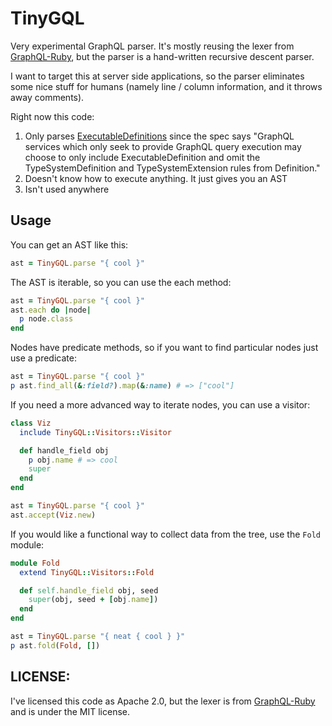 # TinyGQL

Very experimental GraphQL parser.  It's mostly reusing the lexer from
[GraphQL-Ruby](https://github.com/rmosolgo/graphql-ruby), but the parser is a
hand-written recursive descent parser.

I want to target this at server side applications, so the parser eliminates some nice stuff for humans (namely line / column information, and it throws away comments).

Right now this code:

1. Only parses [ExecutableDefinitions](https://spec.graphql.org/June2018/#ExecutableDefinition) since the spec says "GraphQL services which only seek to provide GraphQL query execution may choose to only include ExecutableDefinition and omit the TypeSystemDefinition and TypeSystemExtension rules from Definition."
2. Doesn't know how to execute anything.  It just gives you an AST
3. Isn't used anywhere

## Usage

You can get an AST like this:

```ruby
ast = TinyGQL.parse "{ cool }"
```

The AST is iterable, so you can use the each method:

```ruby
ast = TinyGQL.parse "{ cool }"
ast.each do |node|
  p node.class
end
```

Nodes have predicate methods, so if you want to find particular nodes just use a predicate:

```ruby
ast = TinyGQL.parse "{ cool }"
p ast.find_all(&:field?).map(&:name) # => ["cool"]
```

If you need a more advanced way to iterate nodes, you can use a visitor:

```ruby
class Viz
  include TinyGQL::Visitors::Visitor

  def handle_field obj
    p obj.name # => cool
    super
  end
end

ast = TinyGQL.parse "{ cool }"
ast.accept(Viz.new)
```

If you would like a functional way to collect data from the tree, use the `Fold` module:

```ruby
module Fold
  extend TinyGQL::Visitors::Fold

  def self.handle_field obj, seed
    super(obj, seed + [obj.name])
  end
end

ast = TinyGQL.parse "{ neat { cool } }"
p ast.fold(Fold, [])
```

## LICENSE:

I've licensed this code as Apache 2.0, but the lexer is from [GraphQL-Ruby](https://github.com/rmosolgo/graphql-ruby/blob/772734dfcc7aa0513c867259912474ef0ba799c3/lib/graphql/language/lexer.rb) and is under the MIT license.
